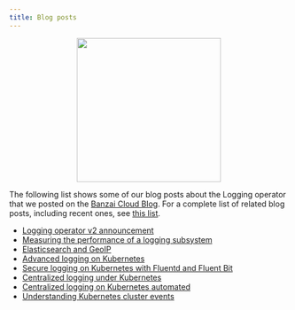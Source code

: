 ```yaml
---
title: Blog posts
---
```


<p align="center"><img src="../img/lo.svg" width="260"></p>
<p align="center">

The following list shows some of our blog posts about the Logging operator that we posted on the [Banzai Cloud Blog](https://banzaicloud.com/blog/). For a complete list of related blog posts, including recent ones, see [this list](https://banzaicloud.com/tags/logging/).

- [Logging operator v2 announcement](https://banzaicloud.com/blog/logging-operator-v2/)
- [Measuring the performance of a logging subsystem](https://banzaicloud.com/blog/logging-operator-monitoring/)
- [Elasticsearch and GeoIP](https://banzaicloud.com/blog/logging-operator-efk/)
- [Advanced logging on Kubernetes](https://banzaicloud.com/blog/k8s-logging-advanced/)
- [Secure logging on Kubernetes with Fluentd and Fluent Bit](https://banzaicloud.com/blog/k8s-logging-tls/)
- [Centralized logging under Kubernetes](https://banzaicloud.com/blog/k8s-logging/)
- [Centralized logging on Kubernetes automated](https://banzaicloud.com/blog/k8s-logging-operator/)
- [Understanding Kubernetes cluster events](https://banzaicloud.com/blog/k8s-cluster-logging/)
